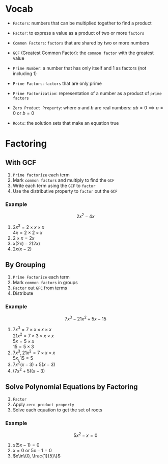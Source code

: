 # Vocab
- `Factors`: numbers that can be multiplied together to find a product
- `Factor`: to express a value as a product of two or more `factors`
- `Common Factors`: `factors` that are shared by two or more numbers
- `GCF` (Greatest Common Factor): the `common factor` with the greatest value
- `Prime Number`: a number that has only itself and $1$ as factors (not including $1$)
- `Prime Factors`: `factors` that are only prime
- `Prime Factorization`: representation of a number as a product of `prime factors`

- `Zero Product Property`: where $a$ and $b$ are real numbers: $ab=0 \implies a=0$ or $b=0$
- `Roots`: the solution sets that make an equation true

# Factoring

## With GCF
1. `Prime factorize` each term
2. Mark `common factors` and multiply to find the `GCF`
3. Write each term using the `GCF` to `factor`
4. Use the distributive property to `factor` out the `GCF`

### Example
$$
	2x^2-4x
$$

1. $2x^2 = 2 \times x \times x$<br>$4x = 2 \times 2 \times x$
2. $2 \times x = 2x$
3. $x(2x)-2(2x)$
4. $2x(x-2)$

## By Grouping
1. `Prime Factorize` each term
2. Mark `common factors` in groups
3. `Factor` out `GFC` from terms
4. Distribute

### Example
$$
	7x^3-21x^2+5x-15
$$

1. $7x^3 = 7 \times x \times x \times x$<br>$21x^2 = 7 \times 3 \times x \times x$<br>$5x = 5 \times x$<br>$15 = 5 \times 3$
2. $7x^3, 21x^2 = 7 \times x \times x$<br>$5x, 15 = 5$
3. $7x^2(x-3) + 5(x-3)$
4. $(7x^2+5)(x-3)$

## Solve Polynomial Equations by Factoring
1. `Factor`
2. Apply `zero product property`
3. Solve each equation to get the set of roots

### Example
$$
	5x^2-x=0
$$

1. $x(5x-1)=0$
2. $x=0$ or $5x-1=0$
3. $x\in\{0, \frac{1}{5}\}$